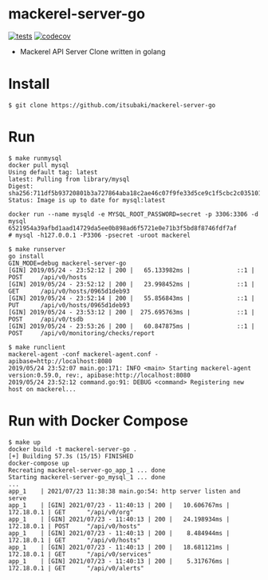 # mackerel-server-go

[![tests](https://github.com/itsubaki/mackerel-server-go/actions/workflows/tests.yml/badge.svg?branch=main)](https://github.com/itsubaki/mackerel-server-go/actions/workflows/tests.yml)
[![codecov](https://codecov.io/gh/itsubaki/mackerel-server-go/branch/main/graph/badge.svg?token=LI1C1H4D0P)](https://codecov.io/gh/itsubaki/mackerel-server-go)

- Mackerel API Server Clone written in golang

# Install

```
$ git clone https://github.com/itsubaki/mackerel-server-go
```

# Run

```
$ make runmysql
docker pull mysql
Using default tag: latest
latest: Pulling from library/mysql
Digest: sha256:711df5b93720801b3a727864aba18c2ae46c07f9fe33d5ce9c1f5cbc2c035101
Status: Image is up to date for mysql:latest

docker run --name mysqld -e MYSQL_ROOT_PASSWORD=secret -p 3306:3306 -d mysql
6521954a39afbd1aad14729da5ee0b898ad6f5721e0e71b3f5bd8f8746fdf7af
# mysql -h127.0.0.1 -P3306 -psecret -uroot mackerel
```

```
$ make runserver
go install
GIN_MODE=debug mackerel-server-go
[GIN] 2019/05/24 - 23:52:12 | 200 |   65.133982ms |             ::1 | POST     /api/v0/hosts
[GIN] 2019/05/24 - 23:52:12 | 200 |   23.998452ms |             ::1 | GET      /api/v0/hosts/0965d1deb93
[GIN] 2019/05/24 - 23:52:14 | 200 |   55.856843ms |             ::1 | PUT      /api/v0/hosts/0965d1deb93
[GIN] 2019/05/24 - 23:53:12 | 200 |  275.695763ms |             ::1 | POST     /api/v0/tsdb
[GIN] 2019/05/24 - 23:53:26 | 200 |   60.847875ms |             ::1 | POST     /api/v0/monitoring/checks/report
```

```
$ make runclient
mackerel-agent -conf mackerel-agent.conf -apibase=http://localhost:8080
2019/05/24 23:52:07 main.go:171: INFO <main> Starting mackerel-agent version:0.59.0, rev:, apibase:http://localhost:8080
2019/05/24 23:52:12 command.go:91: DEBUG <command> Registering new host on mackerel...
```

# Run with Docker Compose

```
$ make up
docker build -t mackerel-server-go .
[+] Building 57.3s (15/15) FINISHED
docker-compose up
Recreating mackerel-server-go_app_1 ... done
Starting mackerel-server-go_mysql_1 ... done
...
app_1    | 2021/07/23 11:38:38 main.go:54: http server listen and serve
app_1    | [GIN] 2021/07/23 - 11:40:13 | 200 |   10.606767ms |      172.18.0.1 | GET      "/api/v0/org"
app_1    | [GIN] 2021/07/23 - 11:40:13 | 200 |   24.198934ms |      172.18.0.1 | POST     "/api/v0/hosts"
app_1    | [GIN] 2021/07/23 - 11:40:13 | 200 |    8.484944ms |      172.18.0.1 | GET      "/api/v0/hosts"
app_1    | [GIN] 2021/07/23 - 11:40:13 | 200 |   18.681121ms |      172.18.0.1 | GET      "/api/v0/services"
app_1    | [GIN] 2021/07/23 - 11:40:13 | 200 |    5.317676ms |      172.18.0.1 | GET      "/api/v0/alerts"
```
